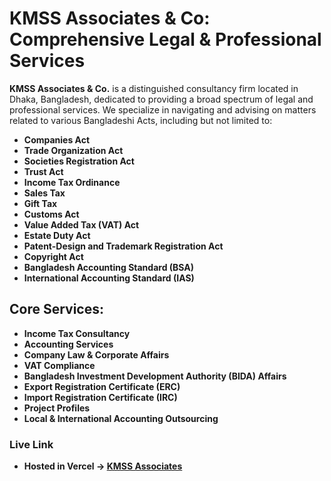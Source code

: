# KMSS Associates & Co: Comprehensive Legal & Professional Services

**KMSS Associates & Co.** is a distinguished consultancy firm located in Dhaka, Bangladesh, dedicated to providing a broad spectrum of legal and professional services. We specialize in navigating and advising on matters related to various Bangladeshi Acts, including but not limited to:

- **Companies Act**
- **Trade Organization Act**
- **Societies Registration Act**
- **Trust Act**
- **Income Tax Ordinance**
- **Sales Tax**
- **Gift Tax**
- **Customs Act**
- **Value Added Tax (VAT) Act**
- **Estate Duty Act**
- **Patent-Design and Trademark Registration Act**
- **Copyright Act**
- **Bangladesh Accounting Standard (BSA)**
- **International Accounting Standard (IAS)**

## Core Services:

- **Income Tax Consultancy**
- **Accounting Services**
- **Company Law & Corporate Affairs**
- **VAT Compliance**
- **Bangladesh Investment Development Authority (BIDA) Affairs**
- **Export Registration Certificate (ERC)**
- **Import Registration Certificate (IRC)**
- **Project Profiles**
- **Local & International Accounting Outsourcing**

### Live Link

- **Hosted in Vercel -> [KMSS Associates](https://kmssassociatesco.vercel.app)**
